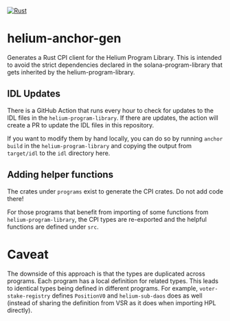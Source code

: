 [![Rust](https://github.com/lthiery/helium-anchor-gen/actions/workflows/rust.yml/badge.svg)](https://github.com/lthiery/helium-anchor-gen/actions/workflows/rust.yml)

# helium-anchor-gen

Generates a Rust CPI client for the Helium Program Library. This is intended to avoid the strict dependencies declared 
in the solana-program-library that gets inherited by the helium-program-library.

## IDL Updates

There is a GitHub Action that runs every hour to check for updates to the IDL files in the `helium-program-library`. If
there are updates, the action will create a PR to update the IDL files in this repository.

If you want to modify them by hand locally, you can do so by running `anchor build` in the `helium-program-library` and
copying the output from `target/idl` to the `idl` directory here.


## Adding helper functions

The crates under `programs` exist to generate the CPI crates. Do not add code there!

For those programs that benefit from importing of some functions from `helium-program-library`, the CPI types are 
re-exported and the helpful functions are defined under `src`.

# Caveat

The downside of this approach is that the types are duplicated across programs. Each program has a local definition for
related types. This leads to identical types being defined in different programs. For example, `voter-stake-registry`
defines `PositionV0` and `helium-sub-daos` does as well (instead of sharing the definition from VSR as it does when 
importing HPL directly).